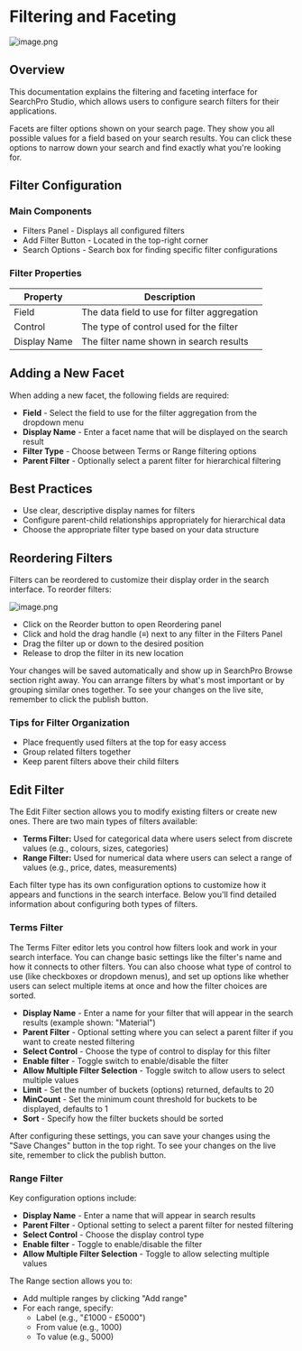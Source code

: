 # Filtering and Faceting

![image.png](image%2014.png)

## Overview

This documentation explains the filtering and faceting interface for SearchPro Studio, which allows users to configure search filters for their applications.

Facets are filter options shown on your search page. They show you all possible values for a field based on your search results. You can click these options to narrow down your search and find exactly what you're looking for. 

## Filter Configuration

### Main Components

- Filters Panel - Displays all configured filters
- Add Filter Button - Located in the top-right corner
- Search Options - Search box for finding specific filter configurations

### Filter Properties

| **Property** | **Description** |
| --- | --- |
| Field | The data field to use for filter aggregation |
| Control | The type of control used for the filter |
| Display Name | The filter name shown in search results |

## Adding a New Facet

When adding a new facet, the following fields are required:

- **Field** - Select the field to use for the filter aggregation from the dropdown menu
- **Display Name** - Enter a facet name that will be displayed on the search result
- **Filter Type** - Choose between Terms or Range filtering options
- **Parent Filter** - Optionally select a parent filter for hierarchical filtering

## Best Practices

- Use clear, descriptive display names for filters
- Configure parent-child relationships appropriately for hierarchical data
- Choose the appropriate filter type based on your data structure

## Reordering Filters

Filters can be reordered to customize their display order in the search interface. To reorder filters:

![image.png](image%2015.png)

- Click on the Reorder button to open Reordering panel
- Click and hold the drag handle (≡) next to any filter in the Filters Panel
- Drag the filter up or down to the desired position
- Release to drop the filter in its new location

Your changes will be saved automatically and show up in SearchPro Browse section right away. You can arrange filters by what's most important or by grouping similar ones together. To see your changes on the live site, remember to click the publish button.

### Tips for Filter Organization

- Place frequently used filters at the top for easy access
- Group related filters together
- Keep parent filters above their child filters

## Edit Filter

The Edit Filter section allows you to modify existing filters or create new ones. There are two main types of filters available:

- **Terms Filter:** Used for categorical data where users select from discrete values (e.g., colours, sizes, categories)
- **Range Filter:** Used for numerical data where users can select a range of values (e.g., price, dates, measurements)

Each filter type has its own configuration options to customize how it appears and functions in the search interface. Below you'll find detailed information about configuring both types of filters.

### Terms Filter

The Terms Filter editor lets you control how filters look and work in your search interface. You can change basic settings like the filter's name and how it connects to other filters. You can also choose what type of control to use (like checkboxes or dropdown menus), and set up options like whether users can select multiple items at once and how the filter choices are sorted.

- **Display Name** - Enter a name for your filter that will appear in the search results (example shown: "Material")
- **Parent Filter** - Optional setting where you can select a parent filter if you want to create nested filtering
- **Select Control** - Choose the type of control to display for this filter
- **Enable filter** - Toggle switch to enable/disable the filter
- **Allow Multiple Filter Selection** - Toggle switch to allow users to select multiple values
- **Limit** - Set the number of buckets (options) returned, defaults to 20
- **MinCount** - Set the minimum count threshold for buckets to be displayed, defaults to 1
- **Sort** - Specify how the filter buckets should be sorted

After configuring these settings, you can save your changes using the "Save Changes" button in the top right. To see your changes on the live site, remember to click the publish button.

### Range Filter

Key configuration options include:

- **Display Name** - Enter a name that will appear in search results
- **Parent Filter** - Optional setting to select a parent filter for nested filtering
- **Select Control** - Choose the display control type
- **Enable filter** - Toggle to enable/disable the filter
- **Allow Multiple Filter Selection** - Toggle to allow selecting multiple values

The Range section allows you to:

- Add multiple ranges by clicking "Add range"
- For each range, specify:
    - Label (e.g., "£1000 - £5000")
    - From value (e.g., 1000)
    - To value (e.g., 5000)